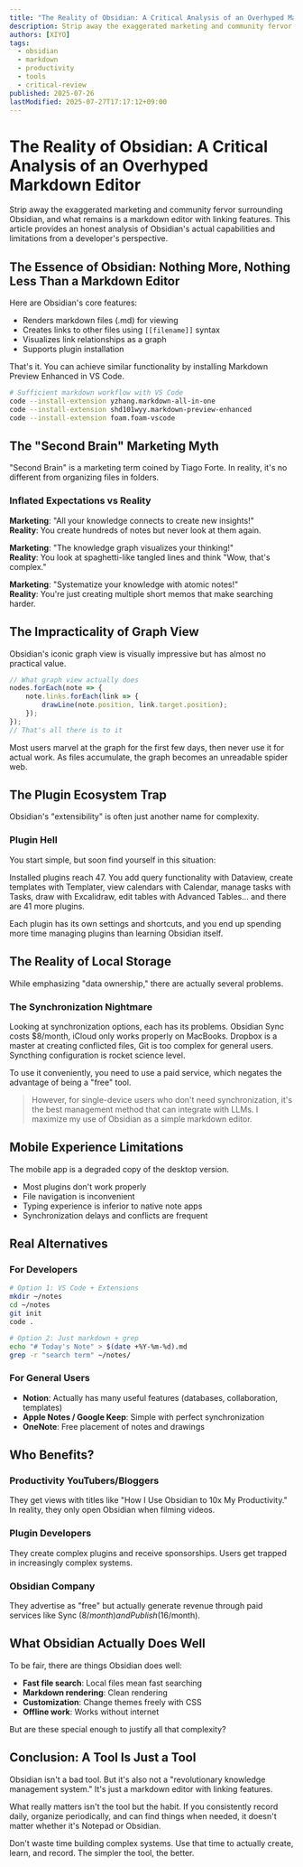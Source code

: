 ```yaml
---
title: "The Reality of Obsidian: A Critical Analysis of an Overhyped Markdown Editor"
description: Strip away the exaggerated marketing and community fervor surrounding Obsidian, and what remains is a markdown editor with linking features. This article provides an honest analysis of Obsidian's actual capabilities and limitations from a developer's perspective.
authors: [XIYO]
tags:
  - obsidian
  - markdown
  - productivity
  - tools
  - critical-review
published: 2025-07-26
lastModified: 2025-07-27T17:17:12+09:00
---
```


# The Reality of Obsidian: A Critical Analysis of an Overhyped Markdown Editor

Strip away the exaggerated marketing and community fervor surrounding Obsidian, and what remains is a markdown editor with linking features. This article provides an honest analysis of Obsidian's actual capabilities and limitations from a developer's perspective.

## The Essence of Obsidian: Nothing More, Nothing Less Than a Markdown Editor

Here are Obsidian's core features:

- Renders markdown files (.md) for viewing
- Creates links to other files using `[[filename]]` syntax
- Visualizes link relationships as a graph
- Supports plugin installation

That's it. You can achieve similar functionality by installing Markdown Preview Enhanced in VS Code.

```bash
# Sufficient markdown workflow with VS Code
code --install-extension yzhang.markdown-all-in-one
code --install-extension shd101wyy.markdown-preview-enhanced
code --install-extension foam.foam-vscode
```

## The "Second Brain" Marketing Myth

"Second Brain" is a marketing term coined by Tiago Forte. In reality, it's no different from organizing files in folders.

### Inflated Expectations vs Reality

**Marketing**: "All your knowledge connects to create new insights!"  
**Reality**: You create hundreds of notes but never look at them again.

**Marketing**: "The knowledge graph visualizes your thinking!"  
**Reality**: You look at spaghetti-like tangled lines and think "Wow, that's complex."

**Marketing**: "Systematize your knowledge with atomic notes!"  
**Reality**: You're just creating multiple short memos that make searching harder.

## The Impracticality of Graph View

Obsidian's iconic graph view is visually impressive but has almost no practical value.

```javascript
// What graph view actually does
nodes.forEach(note => {
    note.links.forEach(link => {
        drawLine(note.position, link.target.position);
    });
});
// That's all there is to it
```

Most users marvel at the graph for the first few days, then never use it for actual work. As files accumulate, the graph becomes an unreadable spider web.

## The Plugin Ecosystem Trap

Obsidian's "extensibility" is often just another name for complexity.

### Plugin Hell

You start simple, but soon find yourself in this situation:

Installed plugins reach 47. You add query functionality with Dataview, create templates with Templater, view calendars with Calendar, manage tasks with Tasks, draw with Excalidraw, edit tables with Advanced Tables... and there are 41 more plugins.

Each plugin has its own settings and shortcuts, and you end up spending more time managing plugins than learning Obsidian itself.

## The Reality of Local Storage

While emphasizing "data ownership," there are actually several problems.

### The Synchronization Nightmare

Looking at synchronization options, each has its problems. Obsidian Sync costs $8/month, iCloud only works properly on MacBooks. Dropbox is a master at creating conflicted files, Git is too complex for general users. Syncthing configuration is rocket science level.

To use it conveniently, you need to use a paid service, which negates the advantage of being a "free" tool.

> However, for single-device users who don't need synchronization, it's the best management method that can integrate with LLMs. I maximize my use of Obsidian as a simple markdown editor.

## Mobile Experience Limitations

The mobile app is a degraded copy of the desktop version.

- Most plugins don't work properly
- File navigation is inconvenient
- Typing experience is inferior to native note apps
- Synchronization delays and conflicts are frequent

## Real Alternatives

### For Developers

```bash
# Option 1: VS Code + Extensions
mkdir ~/notes
cd ~/notes
git init
code .

# Option 2: Just markdown + grep
echo "# Today's Note" > $(date +%Y-%m-%d).md
grep -r "search term" ~/notes/
```

### For General Users

- **Notion**: Actually has many useful features (databases, collaboration, templates)
- **Apple Notes / Google Keep**: Simple with perfect synchronization
- **OneNote**: Free placement of notes and drawings

## Who Benefits?

### Productivity YouTubers/Bloggers

They get views with titles like "How I Use Obsidian to 10x My Productivity." In reality, they only open Obsidian when filming videos.

### Plugin Developers

They create complex plugins and receive sponsorships. Users get trapped in increasingly complex systems.

### Obsidian Company

They advertise as "free" but actually generate revenue through paid services like Sync ($8/month) and Publish ($16/month).

## What Obsidian Actually Does Well

To be fair, there are things Obsidian does well:

- **Fast file search**: Local files mean fast searching
- **Markdown rendering**: Clean rendering
- **Customization**: Change themes freely with CSS
- **Offline work**: Works without internet

But are these special enough to justify all that complexity?

## Conclusion: A Tool Is Just a Tool

Obsidian isn't a bad tool. But it's also not a "revolutionary knowledge management system." It's just a markdown editor with linking features.

What really matters isn't the tool but the habit. If you consistently record daily, organize periodically, and can find things when needed, it doesn't matter whether it's Notepad or Obsidian.

Don't waste time building complex systems. Use that time to actually create, learn, and record. The simpler the tool, the better.

